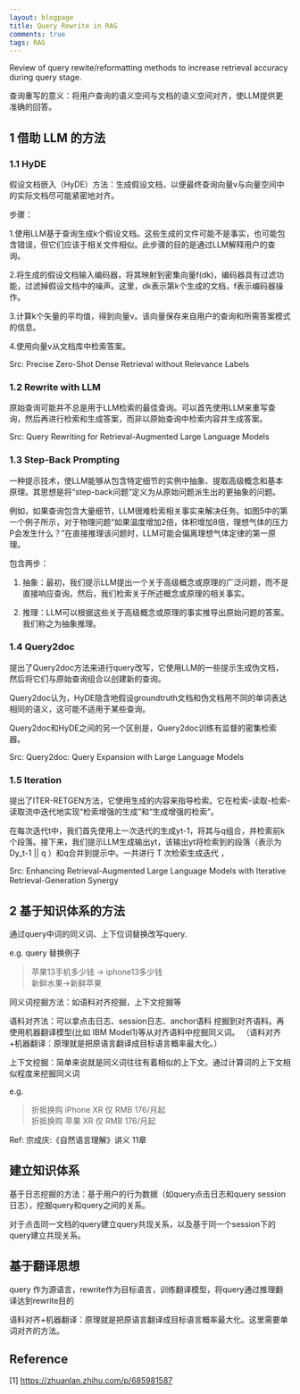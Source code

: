 ```yaml
---
layout: blogpage
title: Query Rewrite in RAG
comments: true
tags: RAG
---
```


Review of query rewite/reformatting methods to increase retrieval accuracy during query stage.

查询重写的意义：将用户查询的语义空间与文档的语义空间对齐，使LLM提供更准确的回答。

## 1 借助 LLM 的方法

### 1.1 HyDE

假设文档嵌入（HyDE）方法：生成假设文档，以便最终查询向量v与向量空间中的实际文档尽可能紧密地对齐。

步骤：

1.使用LLM基于查询生成k个假设文档。这些生成的文件可能不是事实，也可能包含错误，但它们应该于相关文件相似。此步骤的目的是通过LLM解释用户的查询。

2.将生成的假设文档输入编码器，将其映射到密集向量f(dk)，编码器具有过滤功能，过滤掉假设文档中的噪声。这里，dk表示第k个生成的文档，f表示编码器操作。

3.计算k个矢量的平均值，得到向量v。该向量保存来自用户的查询和所需答案模式的信息。

4.使用向量v从文档库中检索答案。


Src: Precise Zero-Shot Dense Retrieval without Relevance Labels

### 1.2 Rewrite with LLM

原始查询可能并不总是用于LLM检索的最佳查询。可以首先使用LLM来重写查询，然后再进行检索和生成答案，而非以原始查询中检索内容并生成答案。

Src: Query Rewriting for Retrieval-Augmented Large Language Models

### 1.3 Step-Back Prompting

一种提示技术，使LLM能够从包含特定细节的实例中抽象、提取高级概念和基本原理。其思想是将“step-back问题”定义为从原始问题派生出的更抽象的问题。

例如，如果查询包含大量细节，LLM很难检索相关事实来解决任务。如图5中的第一个例子所示，对于物理问题“如果温度增加2倍，体积增加8倍，理想气体的压力P会发生什么？”在直接推理该问题时，LLM可能会偏离理想气体定律的第一原理。

包含两步：

1. 抽象：最初，我们提示LLM提出一个关于高级概念或原理的广泛问题，而不是直接响应查询。然后，我们检索关于所述概念或原理的相关事实。

2. 推理：LLM可以根据这些关于高级概念或原理的事实推导出原始问题的答案。我们称之为抽象推理。


### 1.4 Query2doc

提出了Query2doc方法来进行query改写，它使用LLM的一些提示生成伪文档，然后将它们与原始查询组合以创建新的查询。

Query2doc认为，HyDE隐含地假设groundtruth文档和伪文档用不同的单词表达相同的语义，这可能不适用于某些查询。

Query2doc和HyDE之间的另一个区别是，Query2doc训练有监督的密集检索器。

Src: Query2doc: Query Expansion with Large Language Models

### 1.5 Iteration

提出了ITER-RETGEN方法，它使用生成的内容来指导检索。它在检索-读取-检索-读取流中迭代地实现“检索增强的生成”和“生成增强的检索”。

在每次迭代t中，我们首先使用上一次迭代的生成yt-1，将其与q组合，并检索前k个段落。接下来，我们提示LLM生成输出yt，该输出yt将检索到的段落（表示为 Dy_t-1 || q ）和q合并到提示中。一共进行 T 次检索生成迭代 ，

Src: Enhancing Retrieval-Augmented Large Language Models with Iterative Retrieval-Generation Synergy

## 2 基于知识体系的方法

通过query中词的同义词、上下位词替换改写query.

e.g. query 替换例子
> 苹果13手机多少钱 -> iphone13多少钱  
> 新鲜水果->新鲜苹果 


同义词挖掘方法：如语料对齐挖掘，上下文挖掘等 

语料对齐法：可以拿点击日志、session日志、anchor语料 挖掘到对齐语料。再使用机器翻译模型(比如 IBM Model1)等从对齐语料中挖掘同义词。 （语料对齐+机器翻译：原理就是把原语言翻译成目标语言概率最大化。）


上下文挖掘：简单来说就是同义词往往有着相似的上下文。通过计算词的上下文相似程度来挖掘同义词

e.g. 
> 折抵换购 iPhone XR 仅 RMB 176/月起  
> 折抵换购 苹果 XR 仅 RMB 176/月起

Ref: 宗成庆:《自然语言理解》讲义 11章


## 建立知识体系

 基于日志挖掘的方法：基于用户的行为数据（如query点击日志和query session日志），挖掘query和query之间的关系。 
 
 对于点击同一文档的query建立query共现关系，以及基于同一个session下的query建立共现关系。 

 ## 基于翻译思想

query 作为源语言，rewrite作为目标语言，训练翻译模型，将query通过推理翻译达到rewrite目的

语料对齐+机器翻译：原理就是把原语言翻译成目标语言概率最大化。这里需要单词对齐的方法。
  


## Reference

[1] https://zhuanlan.zhihu.com/p/685981587